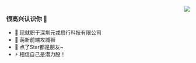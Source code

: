 <img align="right" src="https://github-readme-stats.vercel.app/api?username=hqchqc&show_icons=true&icon_color=CE1D2D&text_color=718096&bg_color=ffffff&hide_title=true&hide=contribs" />

###  很高兴认识你 👋

- 🔭 现就职于深圳元戎启行科技有限公司
- 🌱 萌新前端攻城狮
- 👯 点了Star都是朋友~
- ⚡ 相信自己是潜力股！
